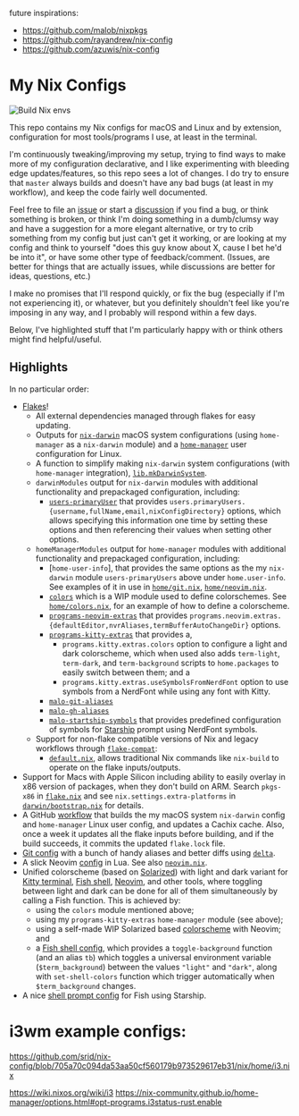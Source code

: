 future inspirations:
- https://github.com/malob/nixpkgs
- https://github.com/rayandrew/nix-config
- https://github.com/azuwis/nix-config

# My Nix Configs

![Build Nix envs](https://github.com/malob/nixpkgs/workflows/Build%20Nix%20envs/badge.svg)

This repo contains my Nix configs for macOS and Linux and by extension, configuration for most tools/programs I use, at least in the terminal.

I'm continuously tweaking/improving my setup, trying to find ways to make more of my configuration declarative, and I like experimenting with bleeding edge updates/features, so this repo sees a lot of changes. I do try to ensure that `master` always builds and doesn't have any bad bugs (at least in my workflow), and keep the code fairly well documented.

Feel free to file an [issue](https://github.com/malob/nixpkgs/issues) or start a [discussion](https://github.com/malob/nixpkgs/discussions) if you find a bug, or think something is broken, or think I'm doing something in a dumb/clumsy way and have a suggestion for a more elegant alternative, or try to crib something from my config but just can't get it working, or are looking at my config and think to yourself "does this guy know about X, cause I bet he'd be into it", or have some other type of feedback/comment. (Issues, are better for things that are actually issues, while discussions are better for ideas, questions, etc.)

I make no promises that I'll respond quickly, or fix the bug (especially if I'm not experiencing it), or whatever, but you definitely shouldn't feel like you're imposing in any way, and I probably will respond within a few days.

Below, I've highlighted stuff that I'm particularly happy with or think others might find helpful/useful.

## Highlights

In no particular order:

* [Flakes](./flake.nix)!
    * All external dependencies managed through flakes for easy updating.
    * Outputs for [`nix-darwin`](https://github.com/LnL7/nix-darwin) macOS system configurations (using `home-manager` as a `nix-darwin` module) and a [`home-manager`](https://github.com/nix-community/home-manager) user configuration for Linux.
    * A function to simplify making `nix-darwin` system configurations (with `home-manager` integration), [`lib.mkDarwinSystem`](./lib/mkDarwinSystem.nix).
    * `darwinModules` output for `nix-darwin` modules with additional functionality and prepackaged configuration, including:
        * [`users-primaryUser`](./modules/darwin/users.nix) that provides `users.primaryUsers.{username,fullName,email,nixConfigDirectory}` options, which allows specifying this information one time by setting these options and then referencing their values when setting other options.
    * `homeManagerModules` output for `home-manager` modules with additional functionality and prepackaged configuration, including:
        * [`home-user-info`], that provides the same options as the my `nix-darwin` module `users-primaryUsers` above under `home.user-info`. See examples of it in use in [`home/git.nix`](./home/git.nix), [`home/neovim.nix`](./home/neovim.nix).
        * [`colors`](./modules/home/colors) which is a WIP module used to define colorschemes. See [`home/colors.nix`](./home/colors.nix), for an example of how to define a colorscheme.
        * [`programs-neovim-extras`](./modules/home/programs/neovim/extras.nix) that provides `programs.neovim.extras.{defaultEditor,nvrAliases,termBufferAutoChangeDir}` options.
        * [`programs-kitty-extras`](./modules/home/programs/kitty/extras.nix) that provides a,
            * `programs.kitty.extras.colors` option to configure a light and dark colorscheme, which when used also adds `term-light`, `term-dark`, and `term-background` scripts to `home.packages` to easily switch between them; and a
            * `programs.kitty.extras.useSymbolsFromNerdFont` option to use symbols from a NerdFont while using any font with Kitty.
        * [`malo-git-aliases`](./home/git-aliases.nix)
        * [`malo-gh-aliases`](./home/gh-aliases.nix)
        * [`malo-startship-symbols`](./home/starship-symbols.nix) that provides predefined configuration of symbols for [Starship](https://starship.rs) prompt using NerdFont symbols.
    * Support for non-flake compatible versions of Nix and legacy workflows through [`flake-compat`](https://wiki.nixos.org/wiki/Flakes#Using_flakes_project_from_a_legacy_Nix):
        * [`default.nix`](./default.nix), allows traditional Nix commands like `nix-build` to operate on the flake inputs/outputs.
* Support for Macs with Apple Silicon including ability to easily overlay in x86 version of packages, when they don't build on ARM. Search `pkgs-x86` in [`flake.nix`](./flake.nix) and see `nix.settings.extra-platforms` in [`darwin/bootstrap.nix`](./darwin/bootstrap.nix) for details.
* A GitHub [workflow](./.github/workflows/ci.yml) that builds the my macOS system `nix-darwin` config and `home-manager` Linux user config, and updates a Cachix cache. Also, once a week it updates all the flake inputs before building, and if the build succeeds, it commits the updated `flake.lock` file.
* [Git config](./home/git.nix) with a bunch of handy aliases and better diffs using [`delta`](https://github.com/dandavison/delta).
* A slick Neovim [config](./configs/nvim) in Lua. See also [`neovim.nix`](./home/neovim.nix).
* Unified colorscheme (based on [Solarized](https://ethanschoonover.com/solarized/)) with light and dark variant for [Kitty terminal](https://sw.kovidgoyal.net/kitty), [Fish shell](https://fishshell.com), [Neovim](https://neovim.io), and other tools, where toggling between light and dark can be done for all of them simultaneously by calling a Fish function. This is achieved by:
    * using the `colors` module mentioned above;
    * using my `programs-kitty-extras` `home-manager` module (see above);
    * using a self-made WIP Solarized based [colorscheme](./configs/nvim/lua/malo/theme.lua) with Neovim; and
    * a [Fish shell config](./home/fish.nix), which provides a `toggle-background` function (and an alias `tb`) which toggles a universal environment variable (`$term_background`) between the values `"light"` and `"dark"`, along with `set-shell-colors` function which trigger automatically when `$term_background` changes.
* A nice [shell prompt config](./home/starship.nix) for Fish using Starship.





# i3wm example configs:

https://github.com/srid/nix-config/blob/705a70c094da53aa50cf560179b973529617eb31/nix/home/i3.nix

https://wiki.nixos.org/wiki/i3
https://nix-community.github.io/home-manager/options.html#opt-programs.i3status-rust.enable

